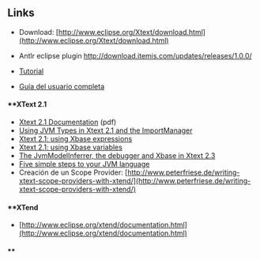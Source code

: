## []()Links

* Download: [http://www.eclipse.org/Xtext/download.html](http://www.eclipse.org/Xtext/download.html)
* Antlr eclipse plugin http://download.itemis.com/updates/releases/1.0.0/



* [Tutorial](http://www.eclipse.org/Xtext/documentation/1_0_0/xtext.html#getting-started)
* [Guía del usuario completa](http://www.eclipse.org/Xtext/documentation/1_0_0/xtext.html)

#### **[]()XText 2.1

* [Xtext 2.1 Documentation](http://www.eclipse.org/Xtext/documentation/2_1_0/Xtext%202.1%20Documentation.pdf) (pdf)
* [Using JVM Types in Xtext 2.1 and the ImportManager](http://www.rcp-vision.com/?p=1573)
* [Xtext 2.1: using Xbase expressions](http://www.rcp-vision.com/?p=1640)
* [Xtext 2.1: using Xbase variables](http://www.rcp-vision.com/?p=1796)
* [The JvmModelInferrer, the debugger and Xbase in Xtext 2.3](http://www.rcp-vision.com/?p=1796)
* [Five simple steps to your JVM language](http://www.eclipse.org/Xtext/documentation.html#JvmDomainmodel)
* Creación de un Scope Provider: [http://www.peterfriese.de/writing-xtext-scope-providers-with-xtend/](http://www.peterfriese.de/writing-xtext-scope-providers-with-xtend/)

#### **[]()XTend


* [http://www.eclipse.org/xtend/documentation.html](http://www.eclipse.org/xtend/documentation.html)

#### **[]()